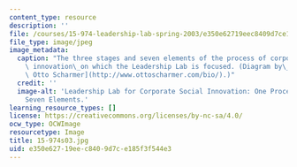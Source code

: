 ```yaml
---
content_type: resource
description: ''
file: /courses/15-974-leadership-lab-spring-2003/e350e62719eec8409d7ce185f3f544e3_15-974s03.jpg
file_type: image/jpeg
image_metadata:
  caption: "The three stages and seven elements of the process of corporate social\
    \ innovation\_on which the Leadership Lab is focused. (Diagram by\_[Dr. Claus\
    \ Otto Scharmer](http://www.ottoscharmer.com/bio/).)"
  credit: ''
  image-alt: 'Leadership Lab for Corporate Social Innovation: One Process, Three Stages,
    Seven Elements.'
learning_resource_types: []
license: https://creativecommons.org/licenses/by-nc-sa/4.0/
ocw_type: OCWImage
resourcetype: Image
title: 15-974s03.jpg
uid: e350e627-19ee-c840-9d7c-e185f3f544e3
---
```

